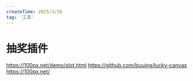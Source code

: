 ```yaml
---
createTime: 2025/3/16
tag: '工具'
---
```

# 抽奖插件

<https://100px.net/demo/slot.html>
<https://github.com/buuing/lucky-canvas>
<https://100px.net/>

